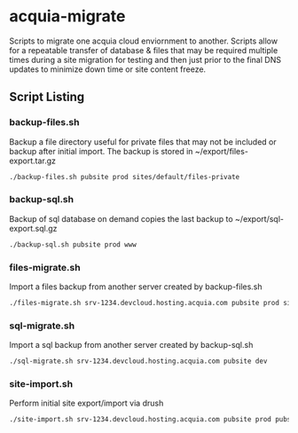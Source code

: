 # acquia-migrate
Scripts to migrate one acquia cloud enviornment to another. Scripts allow for a repeatable transfer of database & files that may be required multiple times during a site migration for testing and then just prior to the final DNS updates to minimize down time or site content freeze.

## Script Listing

### backup-files.sh
Backup a file directory useful for private files that may not be included or backup after initial import. The backup is stored in ~/export/files-export.tar.gz

```bash
./backup-files.sh pubsite prod sites/default/files-private
```

### backup-sql.sh
Backup of sql database on demand copies the last backup to ~/export/sql-export.sql.gz

```bash
./backup-sql.sh pubsite prod www
```

### files-migrate.sh
Import a files backup from another server created by backup-files.sh

```bash
./files-migrate.sh srv-1234.devcloud.hosting.acquia.com pubsite prod sites/default/files-private
```

### sql-migrate.sh
Import a sql backup from another server created by backup-sql.sh

```bash
./sql-migrate.sh srv-1234.devcloud.hosting.acquia.com pubsite dev
```

### site-import.sh
Perform initial site export/import via drush

```bash
./site-import.sh srv-1234.devcloud.hosting.acquia.com pubsite prod pubsite dev
```
